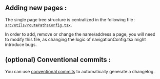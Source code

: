 ## Adding new pages :

The single page tree structure is centralized in the following file : [`src/utils/routePathsConfig.tsx`](src/utils/routePathsConfig.tsx).

In order to add, remove or change the name/address a page, you will need to modify this file, as changing the logic of navigationConfig.tsx might introduce bugs.

## (optional) Conventional commits :

You can use [conventional commits](https://www.conventionalcommits.org/en/v1.0.0/) to automatically generate a changelog.
